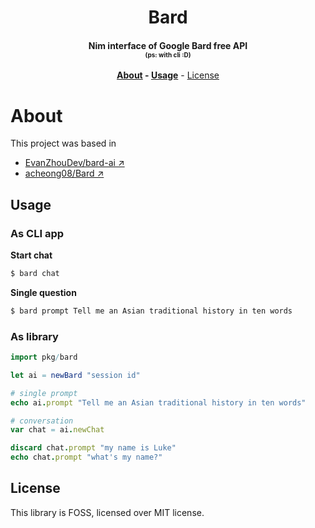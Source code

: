 <div align=center>

# Bard

#### Nim interface of Google Bard free API<br></small><font size="1">(ps: with cli :D)</font>

**[About](#about) - [Usage](#usage)** - [License](#license)

</div>

# About

This project was based in

- [EvanZhouDev/bard-ai ↗](https://github.com/EvanZhouDev/bard-ai "Go to Github")
- [acheong08/Bard ↗](https://github.com/acheong08/Bard "Go to Github")

## Usage

### As CLI app

**Start chat**

```bash
$ bard chat
```

**Single question**

```bash
$ bard prompt Tell me an Asian traditional history in ten words
```

### As library

```nim
import pkg/bard

let ai = newBard "session id"

# single prompt
echo ai.prompt "Tell me an Asian traditional history in ten words"

# conversation
var chat = ai.newChat

discard chat.prompt "my name is Luke"
echo chat.prompt "what's my name?"
```

## License

This library is FOSS, licensed over MIT license.
